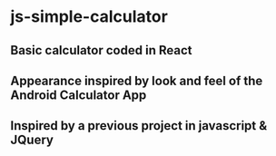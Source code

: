 # js-simple-calculator

## Basic calculator coded in React
## Appearance inspired by look and feel of the Android Calculator App
## Inspired by a previous project in javascript & JQuery
